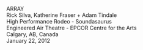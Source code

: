 ARRAY  
Rick Silva, Katherine Fraser + Adam Tindale  
High Performance Rodeo - Soundasaurus  
Engineered Air Theatre - EPCOR Centre for the Arts    
Calgary, AB, Canada  
January 22, 2012  

